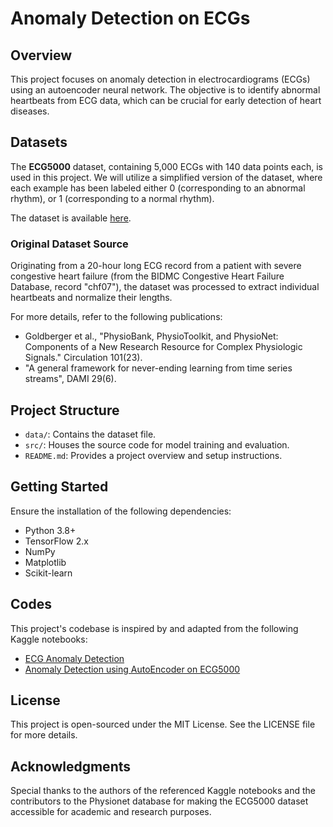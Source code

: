 # Anomaly Detection on ECGs

## Overview

This project focuses on anomaly detection in electrocardiograms (ECGs) using an autoencoder neural network. The objective is to identify abnormal heartbeats from ECG data, which can be crucial for early detection of heart diseases.

## Datasets

The **ECG5000** dataset, containing 5,000 ECGs with 140 data points each, is used in this project. 
We will utilize a simplified version of the dataset, where each example has been labeled either 0 (corresponding to an abnormal rhythm), or 1 (corresponding to a normal rhythm).

The dataset is available [here](http://www.timeseriesclassification.com/description.php?Dataset=ECG5000).

### Original Dataset Source

Originating from a 20-hour long ECG record from a patient with severe congestive heart failure (from the BIDMC Congestive Heart Failure Database, record "chf07"), the dataset was processed to extract individual heartbeats and normalize their lengths.

For more details, refer to the following publications:
- Goldberger et al., "PhysioBank, PhysioToolkit, and PhysioNet: Components of a New Research Resource for Complex Physiologic Signals." Circulation 101(23).
- "A general framework for never-ending learning from time series streams", DAMI 29(6).

## Project Structure

- `data/`: Contains the dataset file.
- `src/`: Houses the source code for model training and evaluation.
- `README.md`: Provides a project overview and setup instructions.

## Getting Started

Ensure the installation of the following dependencies:
- Python 3.8+
- TensorFlow 2.x
- NumPy
- Matplotlib
- Scikit-learn

## Codes

This project's codebase is inspired by and adapted from the following Kaggle notebooks:

- [ECG Anomaly Detection](https://www.kaggle.com/code/mineshjethva/ecg-anomaly-detection/notebook)
- [Anomaly Detection using AutoEncoder on ECG5000](https://www.kaggle.com/code/itzsanju/anomaly-detection-using-autoencoder-on-ecg5000)

## License

This project is open-sourced under the MIT License. See the LICENSE file for more details.

## Acknowledgments

Special thanks to the authors of the referenced Kaggle notebooks and the contributors to the Physionet database for making the ECG5000 dataset accessible for academic and research purposes.
